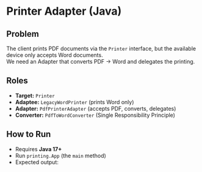 # Printer Adapter (Java)

## Problem
The client prints PDF documents via the `Printer` interface, but the available device only accepts Word documents.  
We need an Adapter that converts PDF → Word and delegates the printing.

## Roles
- **Target:** `Printer`
- **Adaptee:** `LegacyWordPrinter` (prints Word only)
- **Adapter:** `PdfPrinterAdapter` (accepts PDF, converts, delegates)
- **Converter:** `PdfToWordConverter` (Single Responsibility Principle)

## How to Run
- Requires **Java 17+**
- Run `printing.App` (the `main` method)
- Expected output:
